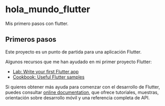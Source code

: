 # hola_mundo_flutter

Mis primero pasos con flutter.

## Primeros pasos

Este proyecto es un punto de partida para una aplicación Flutter.

Algunos recursos que me han ayudado en mi primer proyecto Flutter:

- [Lab: Write your first Flutter app](https://docs.flutter.dev/get-started/codelab)
- [Cookbook: Useful Flutter samples](https://docs.flutter.dev/cookbook)

Si quieres obtener más ayuda para comenzar con el desarrollo de Flutter, puedes consultar
[online documentation](https://docs.flutter.dev/), que ofrece tutoriales,
muestras, orientación sobre desarrollo móvil y una referencia completa de API.
